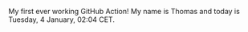 My first ever working GitHub Action!
My name is Thomas and today is Tuesday, 4 January, 02:04 CET. 
